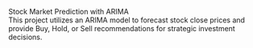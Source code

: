Stock Market Prediction with ARIMA  
This project utilizes an ARIMA model to forecast stock close prices and provide Buy, Hold, or Sell recommendations for strategic investment decisions.
